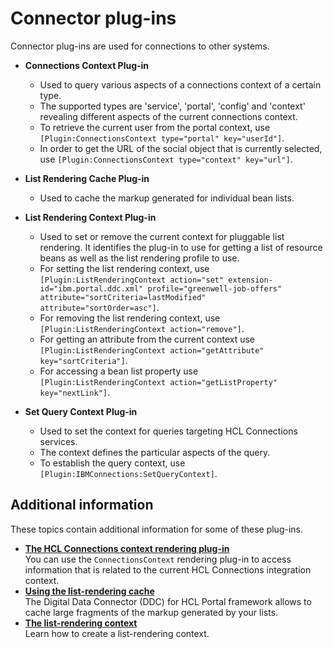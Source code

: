 # Connector plug-ins


Connector plug-ins are used for connections to other systems.

-   **Connections Context Plug-in**

    -   Used to query various aspects of a connections context of a certain type.
    -   The supported types are 'service', 'portal', 'config' and 'context' revealing different aspects of the current connections context.
    -   To retrieve the current user from the portal context, use `[Plugin:ConnectionsContext type="portal" key="userId"]`.
    -   In order to get the URL of the social object that is currently selected, use `[Plugin:ConnectionsContext type="context" key="url"]`.
-   **List Rendering Cache Plug-in**

    -   Used to cache the markup generated for individual bean lists.
-   **List Rendering Context Plug-in**

    -   Used to set or remove the current context for pluggable list rendering. It identifies the plug-in to use for getting a list of resource beans as well as the list rendering profile to use.
    -   For setting the list rendering context, use `[Plugin:ListRenderingContext action="set" extension-id="ibm.portal.ddc.xml" profile="greenwell-job-offers" attribute="sortCriteria=lastModified" attribute="sortOrder=asc"]`.
    -   For removing the list rendering context, use `[Plugin:ListRenderingContext action="remove"]`.
    -   For getting an attribute from the current context use `[Plugin:ListRenderingContext action="getAttribute" key="sortCriteria"]`.
    -   For accessing a bean list property use `[Plugin:ListRenderingContext action="getListProperty" key="nextLink"]`.
-   **Set Query Context Plug-in**

    -   Used to set the context for queries targeting HCL Connections services.
    -   The context defines the particular aspects of the query.
    -   To establish the query context, use `[Plugin:IBMConnections:SetQueryContext]`.

## Additional information

These topics contain additional information for some of these plug-ins.

-   **[The HCL Connections context rendering plug-in](soc_rendr_conn_context_plgn.md)**  
You can use the `ConnectionsContext` rendering plug-in to access information that is related to the current HCL Connections integration context.
-   **[Using the list-rendering cache](plrf_tune_markup_chache.md)**  
The Digital Data Connector \(DDC\) for HCL Portal framework allows to cache large fragments of the markup generated by your lists.
-   **[The list-rendering context](plrf_list_render_context.md)**  
Learn how to create a list-rendering context.

